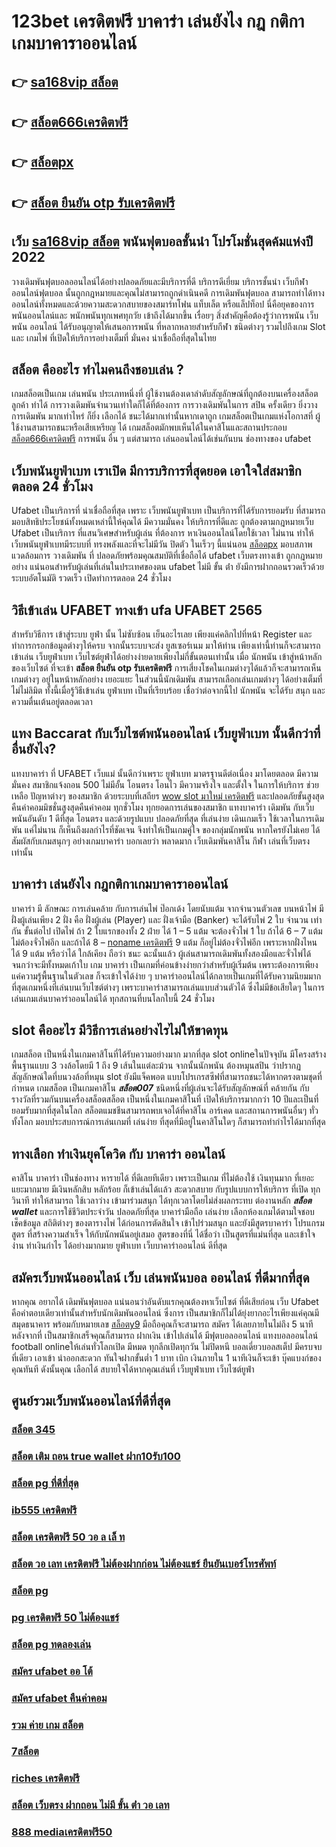 # 123bet เครดิตฟรี บาคาร่า เล่นยังไง กฎ กติกาเกมบาคาราออนไลน์

## 👉 [sa168vip สล็อต](https://mabet.net/20-free-100/)
## 👉 [สล็อต666เครดิตฟรี](https://mabet.net/register/)
## 👉 [สล็อตpx](https://mabet.net/)
## 👉 [สล็อต ยืนยัน otp รับเครดิตฟรี](https://member.mabet.net/?action=login)

## เว็บ  [sa168vip สล็อต](https://mabet.net/register/) พนันฟุตบอลชั้นนำ  โปรโมชั่นสุดค้มแห่งปี 2022

 วางเดิมพันฟุตบอลออนไลน์ได้อย่างปลอดภัยและมีบริการที่ดี บริการดีเยี่ยม บริการชั้นนำ เว็บกีฬาออนไลน์ฟุตบอล นั้นถูกกฎหมายและคุณไม่สามารถถูกดำเนินคดี  การเดิมพันฟุตบอล สามารถทำได้ทางออนไลน์ทั้งหมดและด้วยความสะดวกสบายของสมาร์ทโฟน แท็บเล็ต หรือแล็ปท็อป นี่คือยุคของการพนันออนไลน์และ พนักพนันทุกเพศทุกวัย เข้าถึงได้มากขึ้น เรื่อยๆ สิ่งสำคัญคือต้องรู้ว่าการพนัน เว็บพนัน ออนไลน์ ได้รับอนุญาตให้เสนอการพนัน ที่หลากหลายสำหรับกีฬา ชนิดต่างๆ รวมไปถึงเกม Slot และ เกมไพ่  ที่เปิดให้บริการอย่างเต็มที่ มั่นคง น่าเชื่อถือที่สุดในไทย 

## สล็อต  คืออะไร ทำไมคนถึงชอบเล่น ?

 เกมสล็อตเป็นเกม  เล่นพนัน ประเภทหนึ่งที่ ผู้ใช้งานต้องเดาลำดับสัญลักษณ์ที่ถูกต้องบนเครื่องสล็อต  ลูกค้า  ทำได้   การวางเดิมพันจำนวนเท่าใดก็ได้ที่ต้องการ  การวางเดิมพันในการ สปิน ครั้งเดียว ยิ่งวาง การเดิมพัน มากเท่าไหร่ ก็ยิ่ง เลือกได้ ชนะได้มากเท่านั้นหากเดาถูก  เกมสล็อตเป็นเกมแห่งโอกาสที่ ผู้ใช้งานสามารถชนะหรือเสียเหรียญ ได้  เกมสล็อตมักพบเห็นได้ในคาสิโนและสถานประกอบ [สล็อต666เครดิตฟรี](https://mabet.net/)  การพนัน อื่น ๆ แต่สามารถ เล่นออนไลน์ได้เช่นกันบน ช่องทางของ ufabet 


##  เว็บพนันยูฟ่าเบท เราเปิด มีการบริการที่สุดยอด  เอาใจใส่สมาชิกตลอด 24 ชั่วโมง

Ufabet  เป็นบริการที่ น่าเชื่อถือที่สุด  เพราะ เว็บพนันยูฟ่าเบท เป็นบริการที่ได้รับการยอมรับ ที่สามารถมอบสิทธิประโยชน์ทั้งหมดเหล่านี้ให้คุณได้ มีความมั่นคง  ให้บริการที่ดีและ ถูกต้องตามกฎหมายเว็บ Ufabet เป็นบริการ ที่แสนวิเศษสำหรับผู้เล่น ที่ต้องการ หาเงินออนไลน์โดยใช้เวลา ไม่นาน ทำให้  เว็บพนันยูฟ่าเบทมีระบบที่ ทรงพลังและที่จะไม่มีวัน ปิดตัว ในเร็วๆ นี้แน่นอน [สล็อตpx](https://member.mabet.net/?action=login) มอบสภาพแวดล้อมการ วางเดิมพัน ที่ ปลอดภัยพร้อมคุณสมบัติที่เชื่อถือได้  ufabet เว็บตรงทางเข้า  ถูกกฎหมายอย่าง แน่นอนสำหรับผู้เล่นที่เล่นในประเทศของตน  ufabet ไม่มี ขั้น ต่ํา ยังมีการฝากถอนรวดเร็วด้วยระบบอัตโนมัติ รวดเร็ว เปิดทำการตลอด 24 ชั่วโมง


## วิธีเข้าเล่น UFABET  ทางเข้า ufa UFABET 2565

สำหรับวิธีการ เข้าสู่ระบบ  ยูฟ่า นั้น ไม่ซับซ้อน เย็นอะไรเลย เพียงแค่คลิกไปที่หน้า Register  และทำการกรอกข้อมูลต่างๆให้ครบ จากนั้นระบบจะส่ง  ยูสเซอร์เนม มาให้ท่าน เพียงเท่านี้ท่านก็จะสามารถเข้าเล่น   เว็บยูฟ่าเบท เว็บไซต์ยูฟ่าได้อย่างง่ายดายเพียงไม่กี่ขั้นตอนเท่านั้น เมื่อ นักพนัน เข้าสู่หน้าหลักของเว็บไซต์ ที่จะเข้า **สล็อต ยืนยัน otp รับเครดิตฟรี** การเสี่ยงโชคในเกมต่างๆได้แล้วก็จะสามารถเห็นเกมต่างๆ อยู่ในหน้าหลักอย่าง เยอะแยะ ในส่วนนี้นักเดิมพัน สามารถเลือกเล่นเกมต่างๆ ได้อย่างเต็มที่  ไม่ไม่ลิมิต ทั้งนี้เมื่อรู้วิธีเข้าเล่น  ยูฟ่าเบท  เป็นที่เรียบร้อย เชื่อว่าต่อจากนี้ไป  นักพนัน จะได้รับ สนุก และความตื่นเต้นอยู่ตลอดเวลา


## แทง Baccarat  กับเว็บไซต์พนันออนไลน์  เว็บยูฟ่าเบท  นั้นดีกว่าที่อื่นยังไง?

แทงบาคาร่า ที่ UFABET เว็บแม่ นั้นดีกว่าเพราะ ยูฟ่าเบท  มาตรฐานดีต่อเนื่อง มาโดยตลอด มีความมั่นคง สมาชิกแจ้งถอน 500 ไม่มีอั้น โอนตรง โอนไว มีความจริงใจ และตั้งใจ ในการให้บริการ  ช่วยเหลือ ปัญหาต่างๆ ของสมาชิก ด้วยระบบที่เสถียร [wow slot มาใหม่ เครดิตฟรี](https://member.mabet.net/?action=login) และปลอดภัยขั้นสูงสุด คืนค่าคอมมิชชั่นสูงสุดคืนค่าคอม ทุกชั่วโมง ทุกยอดการเล่นของสมาชิก แทงบาคาร่า  เดิมพัน กับเว็บพนันอันดับ 1 ดีที่สุด  โอนตรง และด้วยรูปแบบ ปลอดภัยที่สุด ที่เล่นง่าย เดินเกมเร็ว ใช้เวลาในการเดิมพัน แค่ไม่นาน ก็เห็นถึงผลกำไรที่ชัดเจน จึงทำให้เป็นเกมคู่ใจ ของกลุ่มนักพนัน หากใครยังไม่เคย ได้สัมผัสกับเกมสนุกๆ อย่างเกมบาคาร่า บอกเลยว่า พลาดมาก  เว็บเดิมพันคาสิโน กีฬา เล่นที่เว็บตรงเท่านั้น


##  บาคาร่า เล่นยังไง กฎกติกาเกมบาคาราออนไลน์

บาคาร่า มี  ลักษณะ  การเล่นคล้าย กับการเล่นไพ่ ป๊อกเด้ง โดยนับแต้ม จากจำนวนตัวเลข บนหน้าไพ่ มีฝั่งผู้เล่นเพียง 2 ฝั่ง คือ ฝั่งผู้เล่น (Player)  และ ฝั่งเจ้ามือ (Banker) จะได้รับไพ่ 2 ใบ จำนวน เท่ากัน  ขั้นต่อไป  เปิดไพ่ ถ้า 2 ใบแรกของทั้ง 2 ฝ่าย ได้ 1 – 5 แต้ม จะต้องจั่วไพ่ 1 ใบ ถ้าได้ 6 – 7 แต้ม ไม่ต้องจั่วไพ่อีก  และถ้าได้ 8 – [noname เครดิตฟรี](https://mabet.net/register/) 9 แต้ม ก็อยู่ไม่ต้องจั่วไพ่อีก เพราะหากฝั่งไหน ได้ 9 แต้ม หรือว่าได้ ใกล้เคียง ถือว่า ชนะ  ฉะนั้นแล้ว ผู้เล่นสามารถเดิมพันทั้งสองมือและจั่วไพ่ได้จนกว่าจะมีทั้งหมดเก้าใบ   เกม บาคาร่า  เป็นเกมที่ค่อนข้างง่ายกว่าสำหรับผู้เริ่มต้น เพราะต้องการเพียงแค่ความรู้พื้นฐานในตัวเลข ก็จะเข้าใจได้ง่าย ๆ บาคาร่าออนไลน์ได้กลายเป็นเกมที่ได้รับความนิยมมากที่สุดเกมหนึ่งที่เล่นบนเว็บไซต์ต่างๆ เพราะบาคาร่าสามารถเล่นแบบส่วนตัวได้ ซึ่งไม่มีข้อเสียใดๆ ในการเล่นเกมเล่นบาคาร่าออนไลน์ได้  ทุกสถานที่บนโลกใบนี้  24 ชั่วโมง


##  slot  คืออะไร มีวิธีการเล่นอย่างไรไม่ให้ขาดทุน

เกมสล็อต เป็นหนึ่งในเกมคาสิโนที่ได้รับความอย่างมาก มากที่สุด  slot onlineในปัจจุบัน มีโครงสร้างพื้นฐานแบบ 3 วงล้อโดยมี 1 ถึง 9 เส้นในแต่ละม้วน จากนั้นนักพนัน ต้องหมุนสปิน ว่าปรากฏสัญลักษณ์ใดที่บนวงล้อที่หมุน  slot ยังมีแจ็คพอต แบบโปรเกรสซีฟที่สามารถชนะได้หากตรงตามชุดที่กำหนด เกมสล็อต เป็นเกมคาสิโน ***สล็อต007*** ชนิดหนึ่งที่ผู้เล่นจะได้รับสัญลักษณ์ที่ คล้ายกัน กับรางวัลที่รวมกันบนเครื่องสล็อตสล็อต เป็นหนึ่งในเกมคาสิโนที่ เปิดให้บริการมากกว่า 10 ปีและเป็นที่ ยอมรับมากที่สุดในโลก สล็อตแมชชีนสามารถพบเจอได้ที่คาสิโน อาร์เคด และสถานการพนันอื่นๆ ทั่วทั้งโลก มอบประสบการณ์การเล่นเกมที่ เล่นง่าย ที่สุดที่มีอยู่ในคาสิโนใดๆ ก็สามารถทำกำไรได้มากที่สุด 

## ทางเลือก ทำเงินยุคโควิด กับ บาคาร่า ออนไลน์ 

คาสิโน บาคาร่า เป็นช่องทาง หารายได้ ที่ดีเลยทีเดียว เพราะเป็นเกม ที่ไม่ต้องใช้ เงินทุนมาก ที่เยอะแยะมากมาย มีเงินหลักสิบ หลักร้อย ก็เข้าเล่นได้เเล้ว สะดวกสบาย กับรูปแบบการให้บริการ ที่เปิด  ทุกวินาที ทำให้สามารถ ใช้เวลาว่าง เข้ามาร่วมสนุก ได้ทุกเวลาโดยไม่ส่งผลกระทบ ต่องานหลัก ***สล็อต wallet*** และการใช้ชีวิตประจำวัน  ปลอดภัยที่สุด  บาคาร่ามือถือ เล่นง่าย เลือกห้องเกมได้ตามใจชอบ เช็คข้อมูล สถิติต่างๆ ของตารางไพ่ ได้ก่อนการตัดสินใจ เข้าไปร่วมสนุก และยังมีสูตรบาคาร่า โปรแกรมสูตร  ที่สร้างความสำเร็จ ให้กับนักพนันอยู่เสมอ สูตรของที่นี่ ได้ชื่อว่า เป็นสูตรที่แม่นที่สุด และเข้าใจง่าน ทำเงินกำไร ได้อย่างมากมาย  ยูฟ่าเบท  เว็บบาคาร่าออนไลน์ ดีที่สุด

## สมัครเว็บพนันออนไลน์  เว็บ เล่นพนันบอล ออนไลน์ ที่ดีมากที่สุด 

หากคุณ อยากได้  เดิมพันฟุตบอล  แน่นอนว่าอันดับแรกคุณต้องหาเว็บไซต์ ที่ดีเสียก่อน เว็บ Ufabet คือคำตอบเดียวเท่านั้นสำหรับนักเดิมพันออนไลน์  ซึ่งการ เป็นสมาชิกก็ไม่ได้ยุ่งยากอะไรเพียงแค่คุณมี สมุดธนาคาร พร้อมกับหมายเลข  [สล็อตy9](https://mabet.net/credit-free-50/) มือถือคุณก็จะสามารถ สมัคร ได้เลยภายในไม่ถึง 5 นาที หลังจากที่ เป็นสมาชิกเสร็จคุณก็สามารถ ฝากเงิน เข้าไปเล่นได้ มีฟุตบอลออนไลน์ แทงบอลออนไลน์ football onlineให้เล่นทั่วโลกเปิด มีหมด ทุกลีกเปิดทุกวัน ไม่ปิดหนี   บอลเดี่ยวบอลสเต็ป มีครบจบที่เดียว   เอาเข้า  นำออกสะดวก ทันใจฝากขั้นต่ำ 1 บาท  เบิก เงินภายใน 1 นาทีเงินก็จะเข้า บุ๊คแบงก์ของคุณทันที  ดังนั้นคุณ เลือกได้ สบายใจได้หากคุณเล่นที่ เว็บยูฟ่าเบท เว็บไซต์ยูฟ่า

## ศูนย์รวมเว็บพนันออนไลน์ที่ดีที่สุด

### [สล็อต 345](https://atom.io/themes/MABET.net%20แจกโบนัส%20สล็อตฝาก-ถอน%20ไม่มี%20ขั้น%20ต่ํา%20วอ%20เลท%20เครดิตฟรี%20008%20สล็อต%20สล็อตแตกหนัก%2020รับ100)
### [สล็อต เติม ถอน true wallet ฝาก10รับ100](https://atom.io/themes/MABET.net%20แจกโบนัส%20สมัคร%20ufabet%20เว็บตรง%20008%20สล็อต%20สล็อตแตกหนัก%2020รับ100)
### [สล็อต pg ที่ดีที่สุด](https://atom.io/themes/MABET.net%20แจกโบนัส%20ยูฟ่า191สล็อต%20008%20สล็อต%20สล็อตแตกหนัก%2020รับ100)
### [ib555 เครดิตฟรี](https://atom.io/themes/MABET.net%20แจกโบนัส%20สล็อต%20เครดิตฟรี%20100%20ไม่ต้องแชร์%202021%20008%20สล็อต%20สล็อตแตกหนัก%2020รับ100)
### [สล็อต เครดิตฟรี 50 วอ ล เล็ ท](https://atom.io/themes/MABET.net%20แจกโบนัส%20เครดิตฟรี%20200%20กดรับเอง%20008%20สล็อต%20สล็อตแตกหนัก%2020รับ100)
### [สล็อต วอ เลท เครดิตฟรี ไม่ต้องฝากก่อน ไม่ต้องแชร์ ยืนยันเบอร์โทรศัพท์](https://atom.io/themes/MABET.net%20แจกโบนัส%20เว็บ%20สล็อต%20456%20เข้า%20สู่ระบบ%20008%20สล็อต%20สล็อตแตกหนัก%2020รับ100)
### [สล็อต pg](https://atom.io/themes/MABET.net%20แจกโบนัส%20เว็บ%20สล็อต%20แตก%20ง่าย%20ที่สุด2021%20008%20สล็อต%20สล็อตแตกหนัก%2020รับ100)
### [pg เครดิตฟรี 50 ไม่ต้องแชร์](https://atom.io/themes/MABET.net%20แจกโบนัส%20สล็อต%20hilorich%20008%20สล็อต%20สล็อตแตกหนัก%2020รับ100)
### [สล็อต pg ทดลองเล่น](https://atom.io/themes/MABET.net%20แจกโบนัส%20สล็อต%20ฝาก%2025%20รับ%20100%20ทํา%20200%20ถอนได้%20100%20008%20สล็อต%20สล็อตแตกหนัก%2020รับ100)
### [สมัคร ufabet ออ โต้](https://atom.io/themes/MABET.net%20แจกโบนัส%20sagame88%20เครดิตฟรี100%20008%20สล็อต%20สล็อตแตกหนัก%2020รับ100)
### [สมัคร ufabet คืนค่าคอม](https://atom.io/themes/MABET.net%20แจกโบนัส%20m98สล็อต%20008%20สล็อต%20สล็อตแตกหนัก%2020รับ100)
### [รวม ค่าย เกม สล็อต](https://atom.io/themes/MABET.net%20แจกโบนัส%20สล็อต%201688%20008%20สล็อต%20สล็อตแตกหนัก%2020รับ100)
### [7สล็อต](https://atom.io/themes/MABET.net%20แจกโบนัส%20joker%20เครดิตฟรี%20100%20ไม่ต้องแชร์%20ล่าสุด%20008%20สล็อต%20สล็อตแตกหนัก%2020รับ100)
### [riches เครดิตฟรี](https://atom.io/themes/MABET.net%20แจกโบนัส%20สล็อต%20เครดิตฟรี%2020%20ไม่ต้องฝากก่อน%20ไม่ต้องแชร์%20ยืนยันเบอร์โทรศัพท์%20008%20สล็อต%20สล็อตแตกหนัก%2020รับ100)
### [สล็อต เว็บตรง ฝากถอน ไม่มี ขั้น ต่ํา วอ เลท](https://atom.io/themes/MABET.net%20แจกโบนัส%20สมัคร%20สล็อต%20pg%20เว็บตรง%20008%20สล็อต%20สล็อตแตกหนัก%2020รับ100)
### [888 mediaเครดิตฟรี50](https://atom.io/themes/MABET.net%20แจกโบนัส%20superslot%20เครดิตฟรี%2050%20รับ%20otp%20008%20สล็อต%20สล็อตแตกหนัก%2020รับ100)